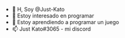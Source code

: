 - 👋 H, Soy @Just-Kato
- 👀 Estoy interesado en programar
- 🌱 Estoy aprendiendo a programar un juego
- 📫 Just Kato#3065 - mi discord

<!---
GatitocuteGD/GatitocuteGD is a ✨ special ✨ repository because its `README.md` (this file) appears on your GitHub profile.
You can click the Preview link to take a look at your changes.
--->
